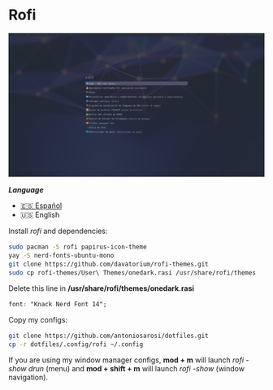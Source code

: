 # Rofi

![Rofi](./rofi.png)

***Language***
- [🇪🇸 Español](./README.es.md)
- 🇺🇸 English

Install *rofi* and dependencies:

```bash
sudo pacman -S rofi papirus-icon-theme
yay -S nerd-fonts-ubuntu-mono
git clone https://github.com/davatorium/rofi-themes.git
sudo cp rofi-themes/User\ Themes/onedark.rasi /usr/share/rofi/themes
```

Delete this line in **/usr/share/rofi/themes/onedark.rasi**

```css
font: "Knack Nerd Font 14";
```

Copy my configs:

```bash
git clone https://github.com/antoniosarosi/dotfiles.git
cp -r dotfiles/.config/rofi ~/.config
```

If you are using my window manager configs, **mod + m** will launch
*rofi -show drun* (menu) and **mod + shift + m** will launch *rofi -show* (window navigation).

